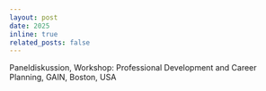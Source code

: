 ```yaml
---
layout: post
date: 2025
inline: true
related_posts: false
---
```


Paneldiskussion, Workshop: Professional Development and Career Planning, GAIN, Boston, USA
